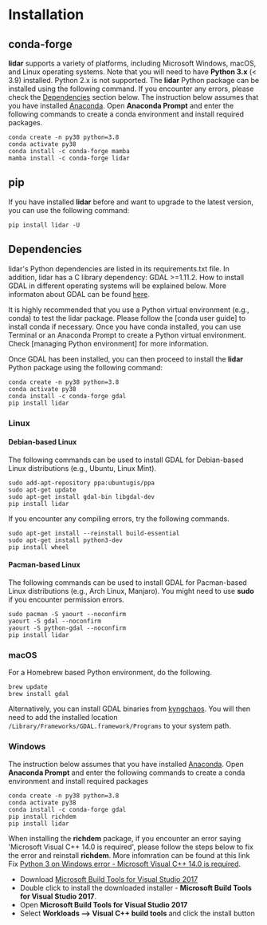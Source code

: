 # Installation

## conda-forge

**lidar** supports a variety of platforms, including Microsoft Windows,
macOS, and Linux operating systems. Note that you will need to have
**Python 3.x** (&lt; 3.9) installed. Python 2.x is not supported. The
**lidar** Python package can be installed using the following command.
If you encounter any errors, please check the [Dependencies](#dependencies) section
below. The instruction below assumes that you have installed
[Anaconda](https://www.anaconda.com/download). Open **Anaconda Prompt** and enter the
following commands to create a conda environment and install required
packages.

    conda create -n py38 python=3.8
    conda activate py38
    conda install -c conda-forge mamba
    mamba install -c conda-forge lidar 

## pip

If you have installed **lidar** before and want to upgrade to the latest
version, you can use the following command:

    pip install lidar -U


## Dependencies

lidar's Python dependencies are listed in its requirements.txt file. In
addition, lidar has a C library dependency: GDAL &gt;=1.11.2. How to
install GDAL in different operating systems will be explained below.
More informaton about GDAL can be found [here](https://trac.osgeo.org/gdal/wiki/DownloadingGdalBinaries).

It is highly recommended that you use a Python virtual environment
(e.g., conda) to test the lidar package. Please follow the [conda user
guide] to install conda if necessary. Once you have conda installed, you
can use Terminal or an Anaconda Prompt to create a Python virtual
environment. Check [managing Python environment] for more information.

Once GDAL has been installed, you can then proceed to install the
**lidar** Python package using the following command:

    conda create -n py38 python=3.8
    conda activate py38
    conda install -c conda-forge gdal 
    pip install lidar

### Linux

#### Debian-based Linux

The following commands can be used to install GDAL for Debian-based
Linux distributions (e.g., Ubuntu, Linux Mint).

    sudo add-apt-repository ppa:ubuntugis/ppa
    sudo apt-get update
    sudo apt-get install gdal-bin libgdal-dev
    pip install lidar

If you encounter any compiling errors, try the following commands.

    sudo apt-get install --reinstall build-essential
    sudo apt-get install python3-dev
    pip install wheel

#### Pacman-based Linux

The following commands can be used to install GDAL for Pacman-based
Linux distributions (e.g., Arch Linux, Manjaro). You might need to use
**sudo** if you encounter permission errors.

    sudo pacman -S yaourt --noconfirm
    yaourt -S gdal --noconfirm
    yaourt -S python-gdal --noconfirm
    pip install lidar

### macOS

For a Homebrew based Python environment, do the following.

    brew update
    brew install gdal

Alternatively, you can install GDAL binaries from [kyngchaos](http://www.kyngchaos.com/software/frameworks#gdal_complete). You will
then need to add the installed location
`/Library/Frameworks/GDAL.framework/Programs` to your system path.

### Windows

The instruction below assumes that you have installed [Anaconda](https://www.anaconda.com/download). Open
**Anaconda Prompt** and enter the following commands to create a conda
environment and install required packages

    conda create -n py38 python=3.8
    conda activate py38
    conda install -c conda-forge gdal 
    pip install richdem
    pip install lidar

When installing the **richdem** package, if you encounter an error
saying 'Microsoft Visual C++ 14.0 is required', please follow the steps
below to fix the error and reinstall **richdem**. More infomration can
be found at this link Fix [Python 3 on Windows error - Microsoft Visual C++ 14.0 is required](https://www.scivision.co/python-windows-visual-c++-14-required/).

* Download [Microsoft Build Tools for Visual Studio 2017](https://visualstudio.microsoft.com/thank-you-downloading-visual-studio/?sku=BuildTools&rel=15)
* Double click to install the downloaded installer - **Microsoft Build Tools for Visual Studio 2017**.
* Open **Microsoft Build Tools for Visual Studio 2017**
* Select **Workloads --> Visual C++ build tools** and click the install button